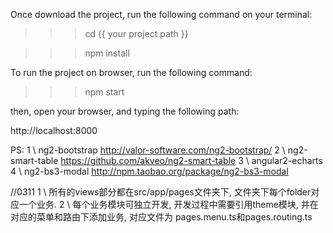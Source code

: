 Once download the project, run the following command on your terminal:

>>>cd {{ your project path }}

>>>npm install

To run the project on browser, run the following command:

>>>npm start

then, open your browser, and typing the following path:

http://localhost:8000


PS:
    1 \ ng2-bootstrap http://valor-software.com/ng2-bootstrap/
    2 \ ng2-smart-table  https://github.com/akveo/ng2-smart-table
    3 \ angular2-echarts
    4 \ ng2-bs3-modal  http://npm.taobao.org/package/ng2-bs3-modal


//0311
1 \ 所有的views部分都在src/app/pages文件夹下, 文件夹下每个folder对应一个业务.
2 \ 每个业务模块可独立开发, 开发过程中需要引用theme模块, 并在对应的菜单和路由下添加业务, 对应文件为 pages.menu.ts和pages.routing.ts